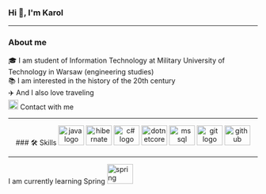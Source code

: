 ### Hi 👋, I'm Karol

--------------------------------------------------------------------------------------------------------------------

### About me

🎓 I am student of Information Technology at Military University of Technology in Warsaw (engineering studies) </br>
📚 I am interested in the history of the 20th century </br>
✈️ And I also love traveling </br>
<img src="https://cdn.worldvectorlogo.com/logos/linkedin-icon-2.svg" height="20" width="20" alt="linkedin logo"/> Contact with me <br>

--------------------------------------------------------------------------------------------------------------------

<div align="center">
### 🛠️ Skills

<img src="https://cdn.worldvectorlogo.com/logos/java.svg" height="40" width="52" alt="java logo"/>
<img src="https://cdn.worldvectorlogo.com/logos/hibernate.svg" height="40" width="52" alt="hibernate logo"  />
<img src="https://cdn.worldvectorlogo.com/logos/c--4.svg" height="40" width="52" alt="c# logo" />
<img src="https://cdn.worldvectorlogo.com/logos/dotnet.svg" height="40" width="52" alt="dotnetcore logo"  />
<img src="https://cdn.worldvectorlogo.com/logos/microsoft-sql-server-1.svg" height="40" width="52" alt="ms sql server logo"  />
<img src="https://cdn.jsdelivr.net/gh/devicons/devicon/icons/git/git-original.svg" height="40" width="52" alt="git logo"  />
<img src="https://cdn.worldvectorlogo.com/logos/github-icon-1.svg" height="40" width="52" alt="github logo"  />

</div>

--------------------------------------------------------------------------------------------------------------------

I am currently learning Spring  <img src="https://cdn.worldvectorlogo.com/logos/spring-3.svg" height="40" width="52" alt="spring logo"  />



<!--
**karolchoron/karolchoron** is a ✨ _special_ ✨ repository because its `README.md` (this file) appears on your GitHub profile.

Here are some ideas to get you started:

- 🔭 I’m currently working on ...
- 🌱 I’m currently learning ...
- 👯 I’m looking to collaborate on ...
- 🤔 I’m looking for help with ...
- 💬 Ask me about ...
- 📫 How to reach me: ...
- 😄 Pronouns: ...
- ⚡ Fun fact: ...
-->
